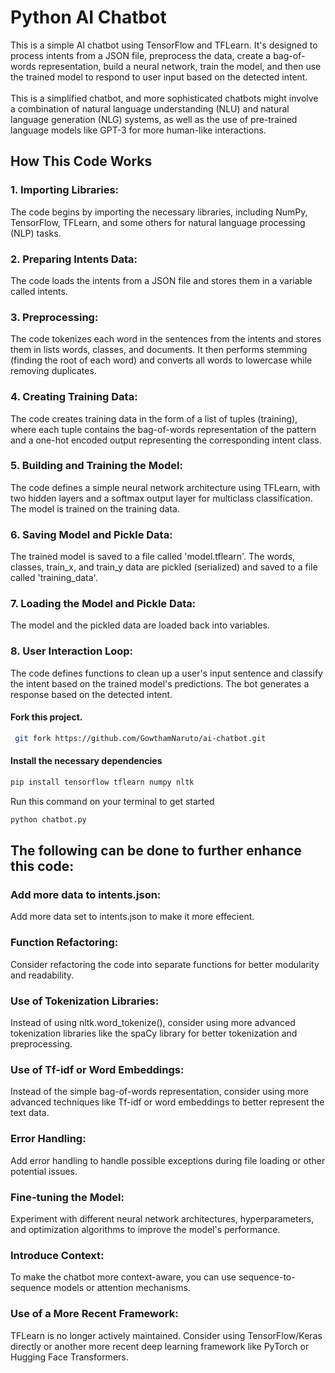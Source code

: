 # Python AI Chatbot

This is a simple AI chatbot using TensorFlow and TFLearn. It's designed to process intents from a JSON file, preprocess the data, create a bag-of-words representation, build a neural network, train the model, and then use the trained model to respond to user input based on the detected intent.
<br />
<br />
This is a simplified chatbot, and more sophisticated chatbots might involve a combination of natural language understanding (NLU) and natural language generation (NLG) systems, as well as the use of pre-trained language models like GPT-3 for more human-like interactions.

## How This Code Works

### 1. Importing Libraries:

The code begins by importing the necessary libraries, including NumPy, TensorFlow, TFLearn, and some others for natural language processing (NLP) tasks.

### 2. Preparing Intents Data:

The code loads the intents from a JSON file and stores them in a variable called intents.

### 3. Preprocessing:

The code tokenizes each word in the sentences from the intents and stores them in lists words, classes, and documents.
It then performs stemming (finding the root of each word) and converts all words to lowercase while removing duplicates.

### 4. Creating Training Data:

The code creates training data in the form of a list of tuples (training), where each tuple contains the bag-of-words representation of the pattern and a one-hot encoded output representing the corresponding intent class.

### 5. Building and Training the Model:

The code defines a simple neural network architecture using TFLearn, with two hidden layers and a softmax output layer for multiclass classification.
The model is trained on the training data.

### 6. Saving Model and Pickle Data:

The trained model is saved to a file called 'model.tflearn'.
The words, classes, train_x, and train_y data are pickled (serialized) and saved to a file called 'training_data'.

### 7. Loading the Model and Pickle Data:

The model and the pickled data are loaded back into variables.

### 8. User Interaction Loop:

The code defines functions to clean up a user's input sentence and classify the intent based on the trained model's predictions.
The bot generates a response based on the detected intent.

#### Fork this project.

```bash
 git fork https://github.com/GowthamNaruto/ai-chatbot.git
```

#### Install the necessary dependencies

```bash
pip install tensorflow tflearn numpy nltk
```

Run this command on your terminal to get started

```bash
python chatbot.py
```

## The following can be done to further enhance this code:

### Add more data to intents.json:

Add more data set to intents.json to make it more effecient.

### Function Refactoring:

Consider refactoring the code into separate functions for better modularity and readability.

### Use of Tokenization Libraries:

Instead of using nltk.word_tokenize(), consider using more advanced tokenization libraries like the spaCy library for better tokenization and preprocessing.

### Use of Tf-idf or Word Embeddings:

Instead of the simple bag-of-words representation, consider using more advanced techniques like Tf-idf or word embeddings to better represent the text data.

### Error Handling:

Add error handling to handle possible exceptions during file loading or other potential issues.

### Fine-tuning the Model:

Experiment with different neural network architectures, hyperparameters, and optimization algorithms to improve the model's performance.

### Introduce Context:

To make the chatbot more context-aware, you can use sequence-to-sequence models or attention mechanisms.

### Use of a More Recent Framework:

TFLearn is no longer actively maintained. Consider using TensorFlow/Keras directly or another more recent deep learning framework like PyTorch or Hugging Face Transformers.
